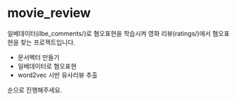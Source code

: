 ﻿# movie_review
일베데이터(ilbe_comments/)로 혐오표현을 학습시켜 영화 리뷰(ratings/)에서 혐오표현을 찾는 프로젝트입니다.
* 문서벡터 만들기
* 일베데이터로 혐오표현
* word2vec 시반 유사리뷰 추출

순으로 진행해주세요.
